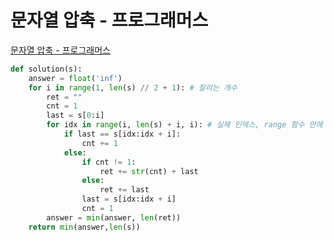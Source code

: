 # 문자열 압축 - 프로그래머스

[문자열 압축 - 프로그래머스](https://programmers.co.kr/learn/courses/30/lessons/60057)

```py
def solution(s):
    answer = float('inf')
    for i in range(1, len(s) // 2 + 1): # 잘리는 개수
        ret = ""
        cnt = 1
        last = s[0:i]
        for idx in range(i, len(s) + i, i): # 실제 인덱스, range 함수 안에 step을 이용해 일정 갯수만큼 split
            if last == s[idx:idx + i]:
                cnt += 1
            else:
                if cnt != 1:
                    ret += str(cnt) + last
                else:
                    ret += last
                last = s[idx:idx + i]
                cnt = 1
        answer = min(answer, len(ret))
    return min(answer,len(s))
```
